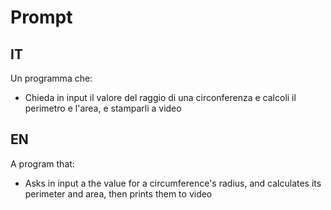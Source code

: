 # Prompt
## IT
Un programma che:
- Chieda in input il valore del raggio di una circonferenza e calcoli il perimetro e l'area, e stamparli a video
## EN
A program that:
- Asks in input a the value for a circumference's radius, and calculates its perimeter and area, then prints them to video